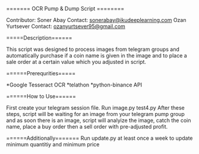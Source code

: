 ======= OCR Pump & Dump Script ======== 

Contributor: 
Soner Abay Contact: sonerabay@ikudeeplearning.com
Ozan Yurtsever Contact: ozanyurtsever95@gmail.com

=====Description======

This script was designed to process images from telegram groups and automatically purchase if a coin name is given in the image and to place a sale order at a certain value which you adjusted in script.

======Prerequrities=====

*Google Tesseract OCR *telathon *python-binance API

======How to Use======

First create your telegram session file.
Run image.py
test4.py
After these steps, script will be waiting for an image from your telegram pump group and as soon there is an image, script will analyize the image, catch the coin name, place a buy order then a sell order with pre-adjusted profit.

======Additionally======= Run update.py at least once a week to update minimum quantitiy and minimum price
